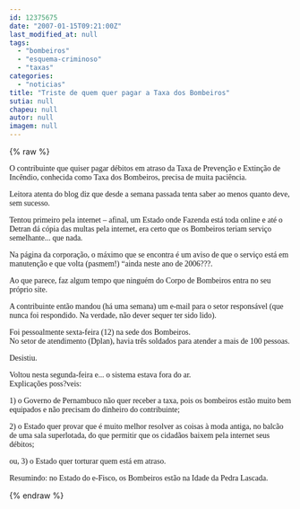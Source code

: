 ```yaml
---
id: 12375675
date: "2007-01-15T09:21:00Z"
last_modified_at: null
tags:
  - "bombeiros"
  - "esquema-criminoso"
  - "taxas"
categories:
  - "noticias"
title: "Triste de quem quer pagar a Taxa dos Bombeiros"
sutia: null
chapeu: null
autor: null
imagem: null
---
```

{% raw %}
<p><P><FONT face=Verdana>O contribuinte que quiser pagar débitos em atraso da Taxa de Prevenção e Extinção de Incêndio, conhecida como Taxa dos Bombeiros, precisa de muita paciência. </FONT></P></p>
<p><P><FONT face=Verdana>Leitora atenta do blog diz que desde a semana passada tenta saber ao menos quanto deve, sem sucesso.</FONT></P></p>
<p><P><FONT face=Verdana>Tentou primeiro pela internet – afinal, um Estado onde Fazenda está toda online e até o Detran dá cópia das multas pela internet, era certo que os Bombeiros teriam serviço semelhante... que nada. </FONT></P></p>
<p><P><FONT face=Verdana>Na página da corporação, o máximo que se encontra é um aviso de que o serviço está em manutenção e que volta (pasmem!) “ainda neste ano de 2006???. </FONT></P></p>
<p><P><FONT face=Verdana>Ao que parece, faz algum tempo que ninguém do Corpo de Bombeiros entra no seu próprio site. </FONT></P></p>
<p><P><FONT face=Verdana>A contribuinte então mandou (há uma semana) um e-mail para o setor responsável (que nunca foi respondido. Na verdade, não dever sequer ter sido lido). </FONT></P></p>
<p><P><FONT face=Verdana>Foi pessoalmente sexta-feira (12) na sede dos Bombeiros. <BR>No setor de atendimento (Dplan), havia três soldados para atender a mais de 100 pessoas. </FONT></P></p>
<p><P><FONT face=Verdana>Desistiu. </FONT></P></p>
<p><P><FONT face=Verdana>Voltou nesta segunda-feira e... o sistema estava fora do ar. <BR>Explicações poss?veis: </FONT></P></p>
<p><P><FONT face=Verdana>1) o Governo de Pernambuco não quer receber a taxa, pois os bombeiros estão muito bem equipados e não precisam do dinheiro do contribuinte; </FONT></P></p>
<p><P><FONT face=Verdana>2) o Estado quer provar que é muito melhor resolver as coisas à moda antiga, no balcão de uma sala superlotada, do que permitir que os cidadãos baixem pela internet seus débitos;</FONT></P></p>
<p><P><FONT face=Verdana>ou, 3) o Estado quer torturar quem está em atraso.</FONT></P></p>
<p><P><FONT face=Verdana>Resumindo: no Estado do e-Fisco, os Bombeiros estão na Idade da Pedra Lascada.</FONT></P> </p>
{% endraw %}